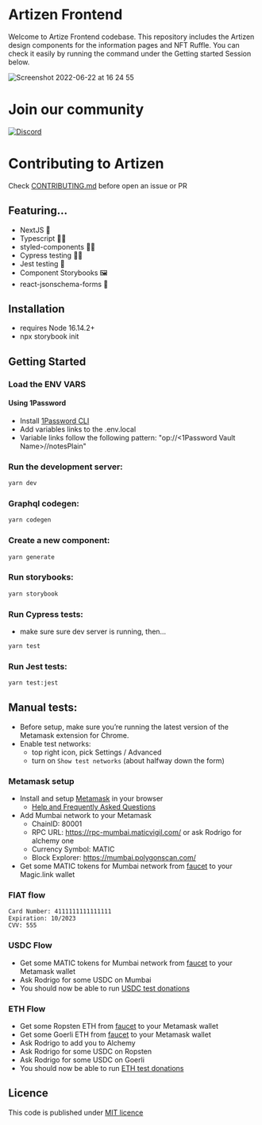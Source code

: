# Artizen Frontend

Welcome to Artize Frontend codebase. This repository includes the Artizen design components for the information pages and NFT Ruffle. You can check it easily by running the command under the Getting started Session below.

![Screenshot 2022-06-22 at 16 24 55](https://user-images.githubusercontent.com/1488156/175069661-b0f6e6f0-2e3e-430f-9058-c1f5955e628d.png)

# Join our community

[![Discord](https://dcbadge.vercel.app/api/server/INVITEID)](https://discord.gg/6ySrvPp9ek)

# Contributing to Artizen

Check [CONTRIBUTING.md](https://github.com/artizen-fund/artizen-frontend/blob/main/CONTRIBUTING.md) before open an issue or PR

## Featuring…

- NextJS 👷
- Typescript 🧑‍💻
- styled-components 💅🏻
- Cypress testing 🧑‍🏫
- Jest testing 🤪
- Component Storybooks 🖼
- react-jsonschema-forms 📝

## Installation

- requires Node 16.14.2+
- npx storybook init

## Getting Started

### Load the ENV VARS

#### Using 1Password

- Install [1Password CLI](https://developer.1password.com/docs/cli/get-started#install)
- Add variables links to the .env.local
- Variable links follow the following pattern: "op://<1Password Vault Name>/<Environment Var Name>/notesPlain"

### Run the development server:

```bash
yarn dev
```

### Graphql codegen:

```bash
yarn codegen
```

### Create a new component:

```bash
yarn generate
```

### Run storybooks:

```bash
yarn storybook
```

### Run Cypress tests:

- make sure sure dev server is running, then…

```bash
yarn test
```

### Run Jest tests:

```bash
yarn test:jest
```

## Manual tests:

- Before setup, make sure you’re running the latest version of the Metamask extension for Chrome.
- Enable test networks:
  - top right icon, pick Settings / Advanced
  - turn on `Show test networks` (about halfway down the form)

### Metamask setup

- Install and setup [Metamask](https://metamask.io/download/) in your browser
  - [Help and Frequently Asked Questions](https://metamask.io/faqs)
- Add Mumbai network to your Metamask
  - ChainID: 80001
  - RPC URL: https://rpc-mumbai.maticvigil.com/ or ask Rodrigo for alchemy one
  - Currency Symbol: MATIC
  - Block Explorer: https://mumbai.polygonscan.com/
- Get some MATIC tokens for Mumbai network from [faucet](https://faucet.polygon.technology/) to your Magic.link wallet

### FIAT flow

```
Card Number: 4111111111111111
Expiration: 10/2023
CVV: 555
```

### USDC Flow

- Get some MATIC tokens for Mumbai network from [faucet](https://faucet.polygon.technology/) to your Metamask wallet
- Ask Rodrigo for some USDC on Mumbai
- You should now be able to run [USDC test donations](https://labs.artizen.fund)

### ETH Flow

- Get some Ropsten ETH from [faucet](https://faucet.paradigm.xyz/) to your Metamask wallet
- Get some Goerli ETH from [faucet](https://faucet.paradigm.xyz/) to your Metamask wallet
- Ask Rodrigo to add you to Alchemy
- Ask Rodrigo for some USDC on Ropsten
- Ask Rodrigo for some USDC on Goerli
- You should now be able to run [ETH test donations](https://labs.artizen.fund)

## Licence

This code is published under [MIT licence](https://github.com/artizen-fund/artizen-frontend/blob/main/LICENSE.md)
